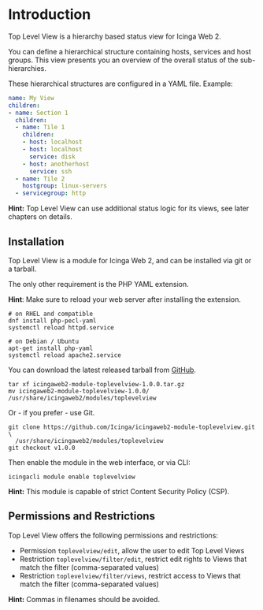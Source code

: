 Introduction
============

Top Level View is a hierarchy based status view for Icinga Web 2.

You can define a hierarchical structure containing hosts, services and host groups.
This view presents you an overview of the overall status of the sub-hierarchies.

These hierarchical structures are configured in a YAML file. Example:

```yaml
name: My View
children:
- name: Section 1
  children:
  - name: Tile 1
    children:
    - host: localhost
    - host: localhost
      service: disk
    - host: anotherhost
      service: ssh
  - name: Tile 2
    hostgroup: linux-servers
  - servicegroup: http
```

**Hint:** Top Level View can use additional status logic for its views, see later chapters on details.

## Installation

Top Level View is a module for Icinga Web 2, and can be installed via git or a tarball.

The only other requirement is the PHP YAML extension.

**Hint**: Make sure to reload your web server after installing the extension.

    # on RHEL and compatible
    dnf install php-pecl-yaml
    systemctl reload httpd.service

    # on Debian / Ubuntu
    apt-get install php-yaml
    systemctl reload apache2.service

You can download the latest released tarball from [GitHub](https://github.com/Icinga/icingaweb2-module-toplevelview/releases).

    tar xf icingaweb2-module-toplevelview-1.0.0.tar.gz
    mv icingaweb2-module-toplevelview-1.0.0/ /usr/share/icingaweb2/modules/toplevelview

Or - if you prefer - use Git.

    git clone https://github.com/Icinga/icingaweb2-module-toplevelview.git \
      /usr/share/icingaweb2/modules/toplevelview
    git checkout v1.0.0

Then enable the module in the web interface, or via CLI:

    icingacli module enable toplevelview

**Hint:** This module is capable of strict Content Security Policy (CSP).

## Permissions and Restrictions

Top Level View offers the following permissions and restrictions:

* Permission `toplevelview/edit`, allow the user to edit Top Level Views
* Restriction `toplevelview/filter/edit`, restrict edit rights to Views that match the filter (comma-separated values)
* Restriction `toplevelview/filter/views`, restrict access to Views that match the filter (comma-separated values)

**Hint:** Commas in filenames should be avoided.
